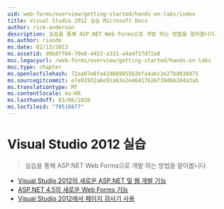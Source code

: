 ```yaml
---
uid: web-forms/overview/getting-started/hands-on-labs/index
title: Visual Studio 2012 실습 Microsoft Docs
author: rick-anderson
description: 실습을 통해 ASP.NET Web Forms으로 개발 하는 방법을 알아봅니다.
ms.author: riande
ms.date: 02/13/2013
ms.assetid: d0b8ff04-70e0-4453-a331-a4a4f57d72a8
msc.legacyurl: /web-forms/overview/getting-started/hands-on-labs
msc.type: chapter
ms.openlocfilehash: 72aa07e6fa42d669855b3bfa4abc2e27bd038d75
ms.sourcegitcommit: e7e91932a6e91a63e2e46417626f39d6b244a3ab
ms.translationtype: MT
ms.contentlocale: ko-KR
ms.lasthandoff: 03/06/2020
ms.locfileid: "78516677"
---
```

# <a name="visual-studio-2012-hands-on-labs"></a>Visual Studio 2012 실습

> 실습을 통해 ASP.NET Web Forms으로 개발 하는 방법을 알아봅니다.

- [Visual Studio 2012의 새로운 ASP.NET 및 웹 개발 기능](whats-new-in-aspnet-and-web-development-in-visual-studio-2012.md)
- [ASP.NET 4.5의 새로운 Web Forms 기능](whats-new-in-web-forms-in-aspnet-45.md)
- [Visual Studio 2012에서 페이지 검사기 사용](using-page-inspector-in-visual-studio-2012.md)
